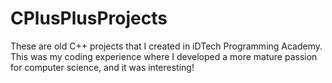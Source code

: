 # CPlusPlusProjects

These are old C++ projects that I created in iDTech Programming Academy. This was my coding experience where I developed a more mature passion for computer science, and it was interesting!
